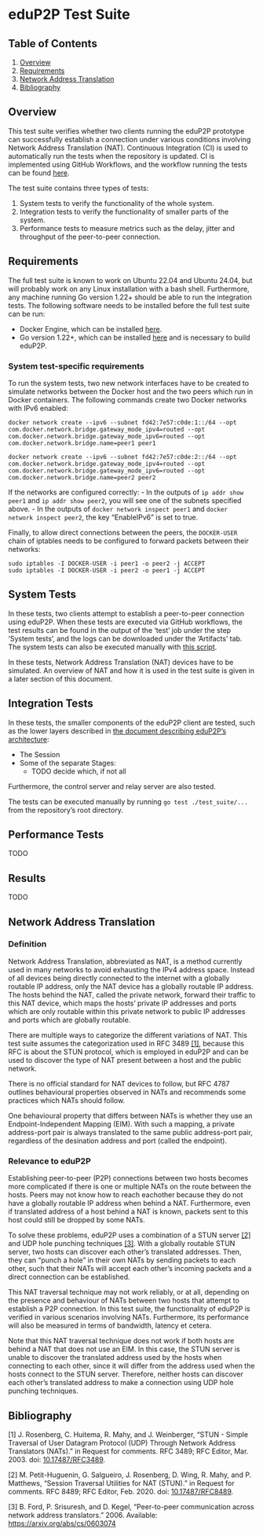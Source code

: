 # eduP2P Test Suite

## Table of Contents

1.  [Overview](#overview)
2.  [Requirements](#requirements)
3.  [Network Address Translation](#network-address-translation)
4.  [Bibliography](#bibliography)

## Overview

This test suite verifies whether two clients running the eduP2P
prototype can successfully establish a connection under various
conditions involving Network Address Translation (NAT). Continuous
Integration (CI) is used to automatically run the tests when the
repository is updated. CI is implemented using GitHub Workflows, and the
workflow running the tests can be found
[here](.github/workflows/go.yml).

The test suite contains three types of tests:

1.  System tests to verify the functionality of the whole system.
2.  Integration tests to verify the functionality of smaller parts of
    the system.
3.  Performance tests to measure metrics such as the delay, jitter and
    throughput of the peer-to-peer connection.

## Requirements

The full test suite is known to work on Ubuntu 22.04 and Ubuntu 24.04,
but will probably work on any Linux installation with a bash shell.
Furthermore, any machine running Go version 1.22+ should be able to run
the integration tests. The following software needs to be installed
before the full test suite can be run:

-   Docker Engine, which can be installed
    [here](https://docs.docker.com/engine/install/ubuntu/).
-   Go version 1.22+, which can be installed
    [here](https://go.dev/doc/install) and is necessary to build eduP2P.

### System test-specific requirements

To run the system tests, two new network interfaces have to be created
to simulate networks between the Docker host and the two peers which run
in Docker containers. The following commands create two Docker networks
with IPv6 enabled:

    docker network create --ipv6 --subnet fd42:7e57:c0de:1::/64 --opt com.docker.network.bridge.gateway_mode_ipv4=routed --opt com.docker.network.bridge.gateway_mode_ipv6=routed --opt com.docker.network.bridge.name=peer1 peer1

    docker network create --ipv6 --subnet fd42:7e57:c0de:2::/64 --opt com.docker.network.bridge.gateway_mode_ipv4=routed --opt com.docker.network.bridge.gateway_mode_ipv6=routed --opt com.docker.network.bridge.name=peer2 peer2

If the networks are configured correctly: - In the outputs of
`ip addr show peer1` and `ip addr show peer2`, you will see one of the
subnets specified above. - In the outputs of
`docker network inspect peer1` and `docker network inspect peer2`, the
key “EnableIPv6” is set to true.

Finally, to allow direct connections between the peers, the
`DOCKER-USER` chain of iptables needs to be configured to forward
packets between their networks:

    sudo iptables -I DOCKER-USER -i peer1 -o peer2 -j ACCEPT
    sudo iptables -I DOCKER-USER -i peer2 -o peer1 -j ACCEPT

## System Tests

In these tests, two clients attempt to establish a peer-to-peer
connection using eduP2P. When these tests are executed via GitHub
workflows, the test results can be found in the output of the ‘test’ job
under the step ‘System tests’, and the logs can be downloaded under the
‘Artifacts’ tab. The system tests can also be executed manually with
[this script](setup.sh).

In these tests, Network Address Translation (NAT) devices have to be
simulated. An overview of NAT and how it is used in the test suite is
given in a later section of this document.

## Integration Tests

In these tests, the smaller components of the eduP2P client are tested,
such as the lower layers described in [the document describing eduP2P’s
architecture](../ARCHITECTURE.md):

-   The Session
-   Some of the separate Stages:
    -   TODO decide which, if not all

Furthermore, the control server and relay server are also tested.

The tests can be executed manually by running `go test ./test_suite/...`
from the repository’s root directory.

## Performance Tests

TODO

## Results

TODO

## Network Address Translation <a name="nat"></a>

### Definition

Network Address Translation, abbreviated as NAT, is a method currently
used in many networks to avoid exhausting the IPv4 address space.
Instead of all devices being directly connected to the internet with a
globally routable IP address, only the NAT device has a globally
routable IP address. The hosts behind the NAT, called the private
network, forward their traffic to this NAT device, which maps the hosts’
private IP addresses and ports which are only routable within this
private network to public IP addresses and ports which are globally
routable.

There are multiple ways to categorize the different variations of NAT.
This test suite assumes the categorization used in RFC 3489
[\[1\]](#ref-rfc3489), because this RFC is about the STUN protocol,
which is employed in eduP2P and can be used to discover the type of NAT
present between a host and the public network.

There is no official standard for NAT devices to follow, but RFC 4787
outlines behavioural properties observed in NATs and recommends some
practices which NATs should follow.

One behavioural property that differs between NATs is whether they use
an Endpoint-Independent Mapping (EIM). With such a mapping, a private
address-port pair is always translated to the same public address-port
pair, regardless of the desination address and port (called the
endpoint).

### Relevance to eduP2P

Establishing peer-to-peer (P2P) connections between two hosts becomes
more complicated if there is one or multiple NATs on the route between
the hosts. Peers may not know how to reach eachother because they do not
have a globally routable IP address when behind a NAT. Furthermore, even
if translated address of a host behind a NAT is known, packets sent to
this host could still be dropped by some NATs.

To solve these problems, eduP2P uses a combination of a STUN server
[\[2\]](#ref-rfc8489) and UDP hole punching techniques
[\[3\]](#ref-ford2006). With a globally routable STUN server, two hosts
can discover each other’s translated addresses. Then, they can “punch a
hole” in their own NATs by sending packets to each other, such that
their NATs will accept each other’s incoming packets and a direct
connection can be established.

This NAT traversal technique may not work reliably, or at all, depending
on the presence and behaviour of NATs between two hosts that attempt to
establish a P2P connection. In this test suite, the functionality of
eduP2P is verified in various scenarios involving NATs. Furthermore, its
performance will also be measured in terms of bandwidth, latency et
cetera.

Note that this NAT traversal technique does not work if both hosts are
behind a NAT that does not use an EIM. In this case, the STUN server is
unable to discover the translated address used by the hosts when
connecting to each other, since it will differ from the address used
when the hosts connect to the STUN server. Therefore, neither hosts can
discover each other’s translated address to make a connection using UDP
hole punching techniques.

## Bibliography

<span class="csl-left-margin">\[1\]
</span><span class="csl-right-inline">J. Rosenberg, C. Huitema, R. Mahy,
and J. Weinberger, “<span class="nocase">STUN - Simple Traversal of User
Datagram Protocol (UDP) Through Network Address Translators
(NATs)</span>.” in Request for comments. RFC 3489; RFC Editor, Mar.
2003. doi: [10.17487/RFC3489](https://doi.org/10.17487/RFC3489).</span>

<span class="csl-left-margin">\[2\]
</span><span class="csl-right-inline">M. Petit-Huguenin, G. Salgueiro,
J. Rosenberg, D. Wing, R. Mahy, and P. Matthews,
“<span class="nocase">Session Traversal Utilities for NAT
(STUN)</span>.” in Request for comments. RFC 8489; RFC Editor, Feb.
2020. doi: [10.17487/RFC8489](https://doi.org/10.17487/RFC8489).</span>

<span class="csl-left-margin">\[3\]
</span><span class="csl-right-inline">B. Ford, P. Srisuresh, and D.
Kegel, “Peer-to-peer communication across network address translators.”
2006. Available: <https://arxiv.org/abs/cs/0603074></span>
